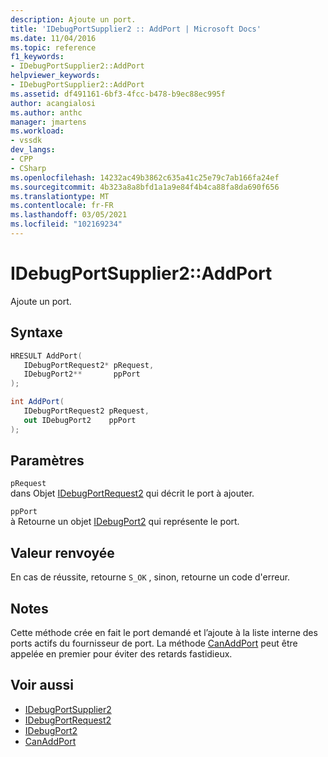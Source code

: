 ```yaml
---
description: Ajoute un port.
title: 'IDebugPortSupplier2 :: AddPort | Microsoft Docs'
ms.date: 11/04/2016
ms.topic: reference
f1_keywords:
- IDebugPortSupplier2::AddPort
helpviewer_keywords:
- IDebugPortSupplier2::AddPort
ms.assetid: df491161-6bf3-4fcc-b478-b9ec88ec995f
author: acangialosi
ms.author: anthc
manager: jmartens
ms.workload:
- vssdk
dev_langs:
- CPP
- CSharp
ms.openlocfilehash: 14232ac49b3862c635a41c25e79c7ab166fa24ef
ms.sourcegitcommit: 4b323a8a8bfd1a1a9e84f4b4ca88fa8da690f656
ms.translationtype: MT
ms.contentlocale: fr-FR
ms.lasthandoff: 03/05/2021
ms.locfileid: "102169234"
---
```

# <a name="idebugportsupplier2addport"></a>IDebugPortSupplier2::AddPort
Ajoute un port.

## <a name="syntax"></a>Syntaxe

```cpp
HRESULT AddPort( 
   IDebugPortRequest2* pRequest,
   IDebugPort2**       ppPort
);
```

```csharp
int AddPort( 
   IDebugPortRequest2 pRequest,
   out IDebugPort2    ppPort
);
```

## <a name="parameters"></a>Paramètres
`pRequest`\
dans Objet [IDebugPortRequest2](../../../extensibility/debugger/reference/idebugportrequest2.md) qui décrit le port à ajouter.

`ppPort`\
à Retourne un objet [IDebugPort2](../../../extensibility/debugger/reference/idebugport2.md) qui représente le port.

## <a name="return-value"></a>Valeur renvoyée
 En cas de réussite, retourne `S_OK` , sinon, retourne un code d'erreur.

## <a name="remarks"></a>Notes
 Cette méthode crée en fait le port demandé et l’ajoute à la liste interne des ports actifs du fournisseur de port. La méthode [CanAddPort](../../../extensibility/debugger/reference/idebugportsupplier2-canaddport.md) peut être appelée en premier pour éviter des retards fastidieux.

## <a name="see-also"></a>Voir aussi
- [IDebugPortSupplier2](../../../extensibility/debugger/reference/idebugportsupplier2.md)
- [IDebugPortRequest2](../../../extensibility/debugger/reference/idebugportrequest2.md)
- [IDebugPort2](../../../extensibility/debugger/reference/idebugport2.md)
- [CanAddPort](../../../extensibility/debugger/reference/idebugportsupplier2-canaddport.md)
